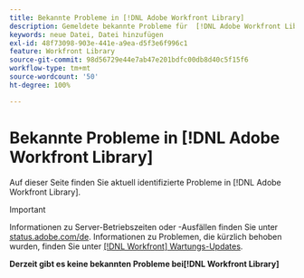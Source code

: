 ```yaml
---
title: Bekannte Probleme in [!DNL Adobe Workfront Library]
description: Gemeldete bekannte Probleme für  [!DNL Adobe Workfront Library]
keywords: neue Datei, Datei hinzufügen
exl-id: 48f73098-903e-441e-a9ea-d5f3e6f996c1
feature: Workfront Library
source-git-commit: 98d56729e44e7ab47e201bdfc00db8d40c5f15f6
workflow-type: tm+mt
source-wordcount: '50'
ht-degree: 100%

---
```


# Bekannte Probleme in [!DNL Adobe Workfront Library]

Auf dieser Seite finden Sie aktuell identifizierte Probleme in [!DNL Adobe Workfront Library].

>[!IMPORTANT]
>
>Informationen zu Server-Betriebszeiten oder -Ausfällen finden Sie unter [status.adobe.com/de](https://status.adobe.com/de). Informationen zu Problemen, die kürzlich behoben wurden, finden Sie unter [[!DNL Workfront] Wartungs-Updates](../maintenance/current-updates.md).

**Derzeit gibt es keine bekannten Probleme bei[!DNL Workfront Library]**

<!--


-->
